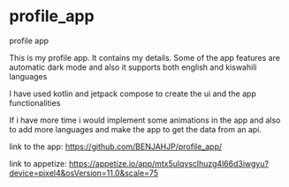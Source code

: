 # profile_app
profile app

This is my profile app. It contains my details.
Some of the app features are automatic dark mode and also it supports both english and kiswahili languages

I have used kotlin and jetpack compose to create the ui and the app functionalities

If i have more time i would implement some animations in the app and also to add more languages and make the app to get the data from an api. 

link to the app: https://github.com/BENJAHJP/profile_app/

link to appetize: https://appetize.io/app/mtx5ulqvsclhuzg4l66d3iwgyu?device=pixel4&osVersion=11.0&scale=75
